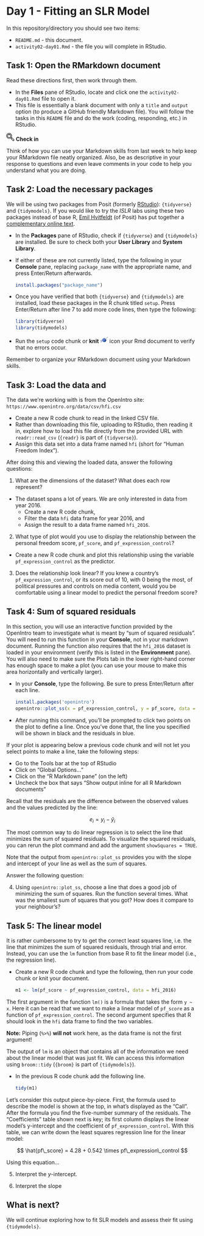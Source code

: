 Day 1 - Fitting an SLR Model
================

In this repository/directory you should see two items:

- `README.md` - this document.
- `activity02-day01.Rmd` - the file you will complete in RStudio.

## Task 1: Open the RMarkdown document

Read these directions first, then work through them.

- In the **Files** pane of RStudio, locate and click one the
  `activity02-day01.Rmd` file to open it.
- This file is essentially a blank document with only a `title` and
  `output` option (to produce a GitHub friendly Markdown file). You will
  follow the tasks in this `README` file and do the work (coding,
  responding, etc.) in RStudio.

![check-in](../README-img/noun-magnifying-glass.png) **Check in**

Think of how you can use your Markdown skills from last week to help
keep your RMarkdown file neatly organized. Also, be as descriptive in
your response to questions and even leave comments in your code to help
you understand what you are doing.

## Task 2: Load the necessary packages

We will be using two packages from Posit (formerly
[RStudio](https://posit.co/)): `{tidyverse}` and `{tidymodels}`. If you
would like to try the *ISLR* labs using these two packages instead of
base R, [Emil Hvitfeldt](https://www.emilhvitfeldt.com/) (of Posit) has
put together a [complementary online
text](https://emilhvitfeldt.github.io/ISLR-tidymodels-labs/index.html).

- In the **Packages** pane of RStudio, check if `{tidyverse}` and
  `{tidymodels}` are installed. Be sure to check both your **User
  Library** and **System Library**.

- If either of these are not currently listed, type the following in
  your **Console** pane, replacing `package_name` with the appropriate
  name, and press Enter/Return afterwards.

  ``` r
  install.packages("package_name")
  ```

- Once you have verified that both `{tidyverse}` and `{tidymodels}` are
  installed, load these packages in the R chunk titled `setup`. Press
  Enter/Return after line 7 to add more code lines, then type the
  following:

  ``` r
  library(tidyverse)
  library(tidymodels)
  ```

- Run the `setup` code chunk or **knit**
  <img src="../README-img/knit-icon.png" alt="knit" width = "20"/> icon
  your Rmd document to verify that no errors occur.

Remember to organize your RMarkdown document using your Markdown skills.

## Task 3: Load the data and

The data we’re working with is from the OpenIntro site:
`https://www.openintro.org/data/csv/hfi.csv`

- Create a new R code chunk to read in the linked CSV file.
- Rather than downloading this file, uploading to RStudio, then reading
  it in, explore how to load this file directly from the provided URL
  with `readr::read_csv` (`{readr}` is part of `{tidyverse}`).
- Assign this data set into a data frame named `hfi` (short for “Human
  Freedom Index”).

After doing this and viewing the loaded data, answer the following
questions:

1.  What are the dimensions of the dataset? What does each row
    represent?

- The dataset spans a lot of years. We are only interested in data from
  year 2016.
  - Create a new R code chunk,
  - Filter the data `hfi` data frame for year 2016, and
  - Assign the result to a data frame named `hfi_2016`.

2.  What type of plot would you use to display the relationship between
    the personal freedom score, `pf_score`, and `pf_expression_control`?

- Create a new R code chunk and plot this relationship using the
  variable `pf_expression_control` as the predictor.

3.  Does the relationship look linear? If you knew a country’s
    `pf_expression_control`, or its score out of 10, with 0 being the
    most, of political pressures and controls on media content, would
    you be comfortable using a linear model to predict the personal
    freedom score?

## Task 4: Sum of squared residuals

In this section, you will use an interactive function provided by the
OpenIntro team to investigate what is meant by “sum of squared
residuals”. You will need to run this function in your **Console**, not
in your markdown document. Running the function also requires that the
`hfi_2016` dataset is loaded in your environment (verify this is listed
in the **Environment** pane). You will also need to make sure the Plots
tab in the lower right-hand corner has enough space to make a plot (you
can use your mouse to make this area horizontally and vertically
larger).

- In your **Console**, type the following. Be sure to press Enter/Return
  after each line.

  ``` r
  install.packages('openintro')
  openintro::plot_ss(x = pf_expression_control, y = pf_score, data = hfi_2016)
  ```

- After running this command, you’ll be prompted to click two points on
  the plot to define a line. Once you’ve done that, the line you
  specified will be shown in black and the residuals in blue.

If your plot is appearing below a previous code chunk and will not let
you select points to make a line, take the following steps:

- Go to the Tools bar at the top of RStudio
- Click on “Global Options…”
- Click on the “R Markdown pane” (on the left)
- Uncheck the box that says “Show output inline for all R Markdown
  documents”

Recall that the residuals are the difference between the observed values
and the values predicted by the line:

$$
  e_i = y_i - \hat{y}_i
$$

The most common way to do linear regression is to select the line that
minimizes the sum of squared residuals. To visualize the squared
residuals, you can rerun the plot command and add the argument
`showSquares = TRUE`.

Note that the output from `openintro::plot_ss` provides you with the
slope and intercept of your line as well as the sum of squares.

Answer the following question:

4.  Using `openintro::plot_ss`, choose a line that does a good job of
    minimizing the sum of squares. Run the function several times. What
    was the smallest sum of squares that you got? How does it compare to
    your neighbour’s?

## Task 5: The linear model

It is rather cumbersome to try to get the correct least squares line,
i.e. the line that minimizes the sum of squared residuals, through trial
and error. Instead, you can use the `lm` function from base R to fit the
linear model (i.e., the regression line).

- Create a new R code chunk and type the following, then run your code
  chunk or knit your document.

  ``` r
  m1 <- lm(pf_score ~ pf_expression_control, data = hfi_2016)
  ```

The first argument in the function `lm()` is a formula that takes the
form `y ~ x`. Here it can be read that we want to make a linear model of
`pf_score` as a function of `pf_expression_control`. The second argument
specifies that R should look in the `hfi` data frame to find the two
variables.

**Note:** Piping (`%>%`) **will not** work here, as the data frame is
not the first argument!

The output of `lm` is an object that contains all of the information we
need about the linear model that was just fit. We can access this
information using `broom::tidy` (`{broom}` is part of `{tidymodels}`).

- In the previous R code chunk add the following line.

  ``` r
  tidy(m1)
  ```

Let’s consider this output piece-by-piece. First, the formula used to
describe the model is shown at the top, in what’s displayed as the
“Call”. After the formula you find the five-number summary of the
residuals. The “Coefficients” table shown next is key; its first column
displays the linear model’s y-intercept and the coefficient of
`pf_expression_control`. With this table, we can write down the least
squares regression line for the linear model:

$$
  \hat{pf\_score} = 4.28 + 0.542 \times pf\_expression\_control
$$

Using this equation…

5.  Interpret the *y*-intercept.

6.  Interpret the slope

## What is next?

We will continue exploring how to fit SLR models and assess their fit
using `{tidymodels}`.
